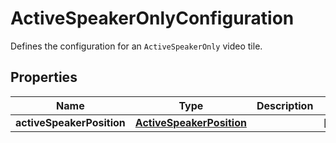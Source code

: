 

# ActiveSpeakerOnlyConfiguration

Defines the configuration for an <code>ActiveSpeakerOnly</code> video tile.

## Properties

| Name | Type | Description | Notes |
|------------ | ------------- | ------------- | -------------|
|**activeSpeakerPosition** | [**ActiveSpeakerPosition**](ActiveSpeakerPosition.md) |  |  [optional] |



